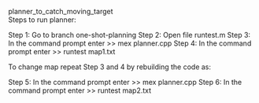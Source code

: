 planner_to_catch_moving_target   
Steps to run planner:

Step 1: Go to branch one-shot-planning
Step 2: Open file runtest.m
Step 3: In the command prompt enter >> mex planner.cpp
Step 4: In the command prompt enter >> runtest map1.txt

To change map repeat Step 3 and 4 by rebuilding the code as:

Step 5: In the command prompt enter >> mex planner.cpp
Step 6: In the command prompt enter >> runtest map2.txt
